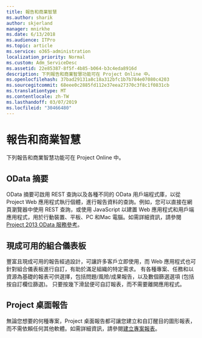 ```yaml
---
title: 報告和商業智慧
ms.author: sharik
author: skjerland
manager: mnirkhe
ms.date: 6/13/2018
ms.audience: ITPro
ms.topic: article
ms.service: o365-administration
localization_priority: Normal
ms.custom: Adm_ServiceDesc
ms.assetid: 22e85387-8f5f-4b85-b064-b3c4eda8916d
description: 下列報告和商業智慧功能可在 Project Online 中。
ms.openlocfilehash: 37bad29131a8c18a312bfc1b7b784e07080c4203
ms.sourcegitcommit: 68eee0c2885fd112e37eea27370c3f8c1f0831cb
ms.translationtype: MT
ms.contentlocale: zh-TW
ms.lasthandoff: 03/07/2019
ms.locfileid: "30466480"
---
```

# <a name="reporting-and-business-intelligence"></a>報告和商業智慧

下列報告和商業智慧功能可在 Project Online 中。
  
## <a name="odata-feeds"></a>OData 摘要
<a name="bkmk_ODataFeeds"> </a>

OData 摘要可啟用 REST 查詢以及各種不同的 OData 用戶端程式庫，以從 Project Web 應用程式執行個體，進行報告資料的查詢。例如，您可以直接在網頁瀏覽器中使用 REST 查詢，或使用 JavaScript 以建置 Web 應用程式和用戶端應用程式，用於行動裝置、平板、PC 和Mac 電腦。如需詳細資訊，請參閱[Project 2013 OData 服務參考](http://go.microsoft.com/fwlink/?LinkID=823655&amp;clcid=0x409)。
  
## <a name="out-of-the-box-portfolio-dashboards"></a>現成可用的組合儀表板
<a name="bkmk_OutOfTheBoxPortfolioDashboards"> </a>

豐富且現成可用的報告經過設計，可讓許多客戶立即使用，而 Web 應用程式也可針對組合儀表板進行自訂，有助於滿足組織的特定需求。 有各種專案、任務和以資源為基礎的報表可供選擇，包括問題/風險/成果報告，以及數個篩選選項 (包括按自訂欄位篩選)。 只要按幾下滑鼠便可自訂報表，而不需要離開應用程式。 
  
## <a name="project-desktop-reporting"></a>Project 桌面報告
<a name="bkmk_ProjectDesktopReporting"> </a>

無論您想要的何種專案，Project 桌面報告都可讓您建立和自訂醒目的圖形報表，而不需依賴任何其他軟體。如需詳細資訊，請參閱[建立專案報表](http://go.microsoft.com/fwlink/?LinkID=823657&amp;clcid=0x409)。
  

